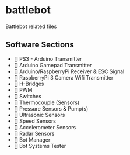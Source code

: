 # battlebot
Battlebot related files


## Software Sections
- [] PS3 - Arduino Transmitter
- [] Arduino Gamepad Transmitter
- [] Arduino/RaspberryPi Receiver & ESC Signal
- [] RaspberryPi 3 Camera Wifi Transmitter
- [] H-Bridges
- [] PWM
- [] Switches
- [] Thermocouple (Sensors)
- [] Pressure Sensors & Pump(s)
- [] Ultrasonic Sensors
- [] Speed Sensors
- [] Accelerometer Sensors
- [] Radar Sensors
- [] Bot Manager
- [] Bot Systems Tester
